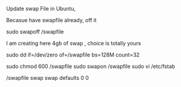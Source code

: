 Update swap File in Ubuntu,

Becasue have swapfile already, off it

sudo swapoff /swapfile

I am creating here 4gb of swap , choice is totally yours

sudo dd if=/dev/zero of=/swapfile bs=128M count=32

sudo chmod 600 /swapfile
sudo swapon /swapfile
sudo vi /etc/fstab

/swapfile swap swap defaults 0 0
